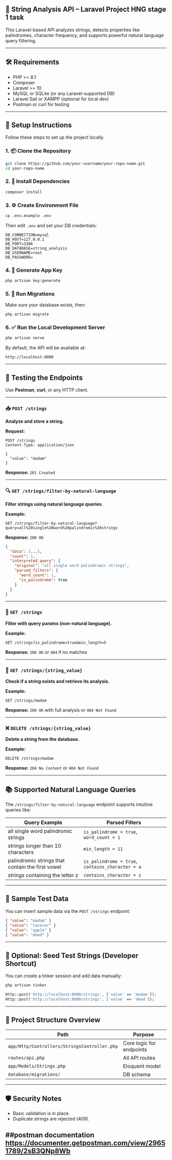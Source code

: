 ## 🧠 String Analysis API – Laravel Project HNG stage 1 task

This Laravel-based API analyzes strings, detects properties like palindromes, character frequency, and supports powerful natural language query filtering.

---

## 🛠️ Requirements

* PHP >= 8.1
* Composer
* Laravel >= 10
* MySQL or SQLite (or any Laravel-supported DB)
* Laravel Sail or XAMPP (optional for local dev)
* Postman or curl for testing

---

## 🚀 Setup Instructions

Follow these steps to set up the project locally.

### 1. 📦 Clone the Repository

```bash
git clone https://github.com/your-username/your-repo-name.git
cd your-repo-name
```

### 2. 🧰 Install Dependencies

```bash
composer install
```

### 3. ⚙️ Create Environment File

```bash
cp .env.example .env
```

Then edit `.env` and set your DB credentials:

```env
DB_CONNECTION=mysql
DB_HOST=127.0.0.1
DB_PORT=3306
DB_DATABASE=string_analysis
DB_USERNAME=root
DB_PASSWORD=
```

### 4. 🔑 Generate App Key

```bash
php artisan key:generate
```

### 5. 🧬 Run Migrations

Make sure your database exists, then:

```bash
php artisan migrate
```

### 6. ✅ Run the Local Development Server

```bash
php artisan serve
```

By default, the API will be available at:

```
http://localhost:8000
```

---

## 🧪 Testing the Endpoints

Use **Postman**, **curl**, or any HTTP client.

---

### 📥 `POST /strings`

**Analyze and store a string.**

**Request:**

```http
POST /strings
Content-Type: application/json

{
  "value": "madam"
}
```

**Response:** `201 Created`

---

### 🔍 `GET /strings/filter-by-natural-language`

**Filter strings using natural language queries.**

**Example:**

```http
GET /strings/filter-by-natural-language?query=all%20single%20word%20palindromic%20strings
```

**Response:** `200 OK`

```json
{
  "data": [...],
  "count": 1,
  "interpreted_query": {
    "original": "all single word palindromic strings",
    "parsed_filters": {
      "word_count": 1,
      "is_palindrome": true
    }
  }
}
```

---

### 🔎 `GET /strings`

**Filter with query params (non-natural language).**

**Example:**

```http
GET /strings?is_palindrome=true&min_length=5
```

**Response:** `200 OK` or `404` if no matches

---

### 🔎 `GET /strings/{string_value}`

**Check if a string exists and retrieve its analysis.**

**Example:**

```http
GET /strings/madam
```

**Response:** `200 OK` with full analysis or `404 Not Found`

---

### ❌ `DELETE /strings/{string_value}`

**Delete a string from the database.**

**Example:**

```http
DELETE /strings/madam
```

**Response:** `204 No Content` or `404 Not Found`

---

## 📚 Supported Natural Language Queries

The `/strings/filter-by-natural-language` endpoint supports intuitive queries like:

| Query Example                                    | Parsed Filters                                   |
| ------------------------------------------------ | ------------------------------------------------ |
| all single word palindromic strings              | `is_palindrome = true`, `word_count = 1`         |
| strings longer than 10 characters                | `min_length = 11`                                |
| palindromic strings that contain the first vowel | `is_palindrome = true`, `contains_character = a` |
| strings containing the letter z                  | `contains_character = z`                         |

---

## 🧪 Sample Test Data

You can insert sample data via the `POST /strings` endpoint:

```json
{ "value": "madam" }
{ "value": "racecar" }
{ "value": "apple" }
{ "value": "deed" }
```

---

## 🧼 Optional: Seed Test Strings (Developer Shortcut)

You can create a tinker session and add data manually:

```bash
php artisan tinker
```

```php
Http::post('http://localhost:8000/strings', ['value' => 'madam']);
Http::post('http://localhost:8000/strings', ['value' => 'deed']);
```

---

## 📂 Project Structure Overview

| Path                                         | Purpose                  |
| -------------------------------------------- | ------------------------ |
| `app/Http/Controllers/StringsController.php` | Core logic for endpoints |
| `routes/api.php`                             | All API routes           |
| `app/Models/Strings.php`                     | Eloquent model           |
| `database/migrations/`                       | DB schema                |

---

## 🛡 Security Notes

* Basic validation is in place.
* Duplicate strings are rejected (409).

##postman documentation
https://documenter.getpostman.com/view/29651789/2sB3QNp8Wb
---
